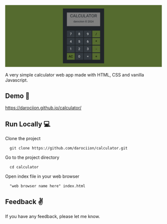 
<img src="https://github.com/darociion/calculator/blob/main/calculator-logo.png">


A very simple calculator web app made with HTML, CSS and vanilla Javascript.


## Demo :rocket:

https://darociion.github.io/calculator/


## Run Locally :computer:

Clone the project 

```code
  git clone https://github.com/darociion/calculator.git
```

Go to the project directory 
```code
  cd calculator
  ```

Open index file in your web browser
```code
  "web browser name here" index.html
  ```


## Feedback :v:

If you have any feedback, please let me know.

